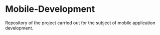 # Mobile-Development
 Repository of the project carried out for the subject of mobile application development.
